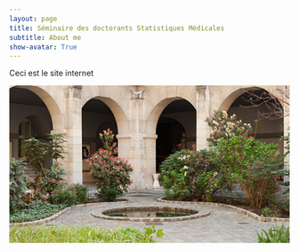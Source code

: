 ```yaml
---
layout: page
title: Séminaire des doctorants Statistiques Médicales
subtitle: About me
show-avatar: True
---
```

Ceci est le site internet


![Alt text](assets/img/cordeliers.jpg?raw=true "Title")
